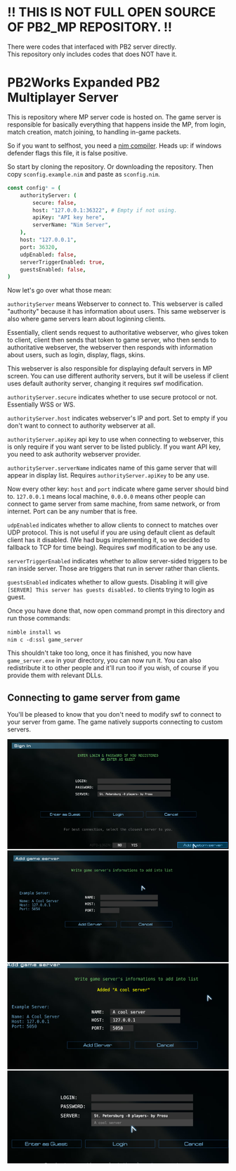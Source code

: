 # !! THIS IS NOT FULL OPEN SOURCE OF PB2_MP REPOSITORY. !!
There were codes that interfaced with PB2 server directly. <br>
This repository only includes codes that does NOT have it.

# PB2Works Expanded PB2 Multiplayer Server
This is repository where MP server code is hosted on. The game server is responsible for basically everything that happens inside the MP, from login, match creation, match joining, to handling in-game packets.

So if you want to selfhost, you need a [nim compiler](https://nim-lang.org/). Heads up: if windows defender flags this file, it is false positive.

So start by cloning the repository. Or downloading the repository.
Then copy `sconfig.example.nim` and paste as `sconfig.nim`.

```nim
const config* = (
    authorityServer: (
        secure: false,
        host: "127.0.0.1:36322", # Empty if not using.
        apiKey: "API key here",
        serverName: "Nim Server",
    ),
    host: "127.0.0.1",
    port: 36320,
    udpEnabled: false,
    serverTriggerEnabled: true,
    guestsEnabled: false,
)
```
Now let's go over what those mean: <br>

`authorityServer` means Webserver to connect to. This webserver is called "authority" because it has information about users. This same webserver is also where game servers learn about loginning clients.

Essentially, client sends request to authoritative webserver, who gives token to client, client then sends that token to game server, who then sends to authoritative webserver, the webserver then responds with information about users, such as login, display, flags, skins.

This webserver is also responsible for displaying default servers in MP screen.
You can use different authority servers, but it will be useless if client uses default authority server, changing it requires swf modification.

`authorityServer.secure` indicates whether to use secure protocol or not. Essentially WSS or WS.

`authorityServer.host` indicates webserver's IP and port. Set to empty if you don't want to connect to authority webserver at all.

`authorityServer.apiKey` api key to use when connecting to webserver, this is only require if you want server to be listed publicly. If you want API key, you need to ask authority webserver provider.

`authorityServer.serverName` indicates name of this game server that will appear in display list. Requires `authorityServer.apiKey` to be any use.

Now every other key:
`host` and `port` indicate where game server should bind to. `127.0.0.1` means local machine, `0.0.0.0` means other people can connect to game server from same machine, from same network, or from internet. Port can be any number that is free.

`udpEnabled` indicates whether to allow clients to connect to matches over UDP protocol. This is not useful if you are using default client as default client has it disabled. (We had bugs implementing it, so we decided to fallback to TCP for time being). Requires swf modification to be any use.

`serverTriggerEnabled` indicates whether to allow server-sided triggers to be ran inside server. Those are triggers that run in server rather than clients.

`guestsEnabled` indicates whether to allow guests. Disabling it will give `[SERVER] This server has guests disabled.` to clients trying to login as guest.

Once you have done that, now open command prompt in this directory and run those commands:

`nimble install ws` <br>
`nim c -d:ssl game_server`

This shouldn't take too long, once it has finished, you now have `game_server.exe` in your directory, you can now run it. You can also redistribute it to other people and it'll run too if you wish, of course if you provide them with relevant DLLs.

## Connecting to game server from game
You'll be pleased to know that you don't need to modify swf to connect to your server from game. The game natively supports connecting to custom servers.

![adding custom server 1](./md_imgs/add_custom_server_1.png)
![adding custom server 2](./md_imgs/add_custom_server_2.png)
![adding custom server 3](./md_imgs/add_custom_server_3.png)
![adding custom server 4](./md_imgs/add_custom_server_4.png)
